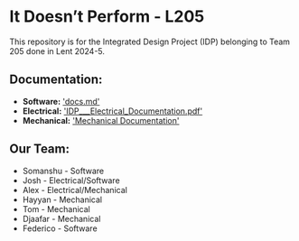 #  It Doesn’t Perform - L205
This repository is for the Integrated Design Project (IDP) belonging to Team 205 done in Lent 2024-5. 

## Documentation:
- **Software:** ['docs.md'](docs.md)
- **Electrical:** ['IDP___Electrical_Documentation.pdf'](IDP___Electrical_Documentation.pdf) 
- **Mechanical:** ['Mechanical Documentation'](Mechanical_Documentation.pdf)

## Our Team:
- Somanshu - Software
- Josh - Electrical/Software
- Alex - Electrical/Mechanical
- Hayyan - Mechanical
- Tom - Mechanical
- Djaafar - Mechanical
- Federico - Software

